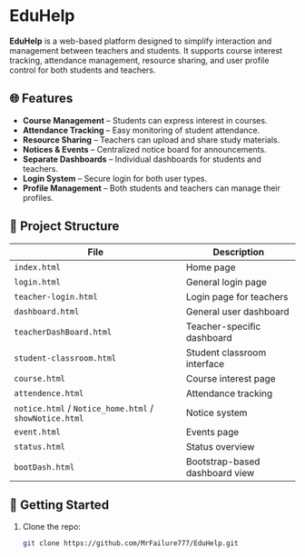 # EduHelp

**EduHelp** is a web-based platform designed to simplify interaction and management between teachers and students. It supports course interest tracking, attendance management, resource sharing, and user profile control for both students and teachers.

## 🌐 Features

- **Course Management** – Students can express interest in courses.
- **Attendance Tracking** – Easy monitoring of student attendance.
- **Resource Sharing** – Teachers can upload and share study materials.
- **Notices & Events** – Centralized notice board for announcements.
- **Separate Dashboards** – Individual dashboards for students and teachers.
- **Login System** – Secure login for both user types.
- **Profile Management** – Both students and teachers can manage their profiles.

## 📁 Project Structure

| File | Description |
|------|-------------|
| `index.html` | Home page |
| `login.html` | General login page |
| `teacher-login.html` | Login page for teachers |
| `dashboard.html` | General user dashboard |
| `teacherDashBoard.html` | Teacher-specific dashboard |
| `student-classroom.html` | Student classroom interface |
| `course.html` | Course interest page |
| `attendence.html` | Attendance tracking |
| `notice.html` / `Notice_home.html` / `showNotice.html` | Notice system |
| `event.html` | Events page |
| `status.html` | Status overview |
| `bootDash.html` | Bootstrap-based dashboard view |

## 🚀 Getting Started

1. Clone the repo:
   ```bash
   git clone https://github.com/MrFailure777/EduHelp.git
